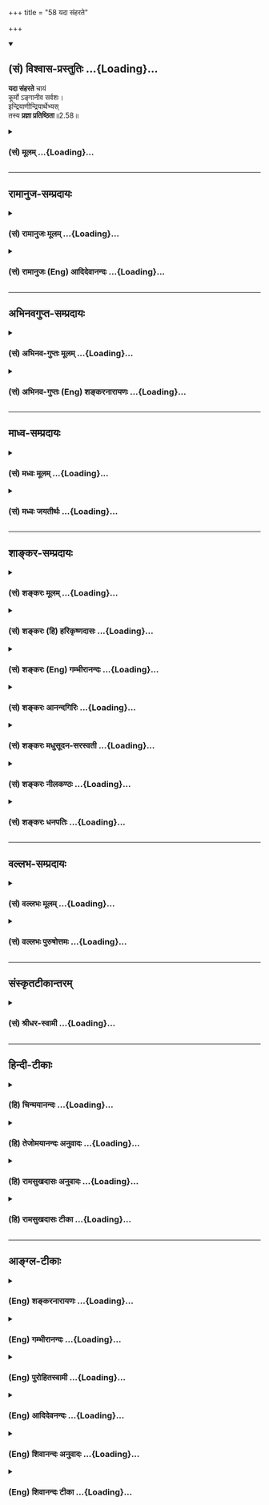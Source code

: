 +++
title = "58 यदा संहरते"

+++
<div class="js_include" newlevelforh1="2" title="(सं) विश्वास-प्रस्तुतिः" unfilled url="/purANam_vaiShNavam/mahAbhAratam/06-bhIShma-parva/03-bhagavad-gItA-parva/saMskRtam/vishvAsa-prastutiH/02_sAnkhya-yogaH_sarva-/58_yadA_saMharate.md">
<details open><summary><h2>(सं) विश्वास-प्रस्तुतिः ...{Loading}...</h2></summary>

**यदा संहरते** चायं  
कूर्मो ऽङ्गानीव सर्वशः।  
इन्द्रियाणीन्द्रियार्थेभ्यस्  
तस्य **प्रज्ञा प्रतिष्ठिता**॥2.58॥
</details>
</div>
<div class="js_include collapsed" newlevelforh1="3" title="(सं) मूलम्" unfilled url="/purANam_vaiShNavam/mahAbhAratam/06-bhIShma-parva/03-bhagavad-gItA-parva/saMskRtam/mUlam/02_sAnkhya-yogaH_sarva-/58_yadA_saMharate.md">
<details><summary><h3>(सं) मूलम् ...{Loading}...</h3></summary>

यदा संहरते चायं कूर्मोऽङ्गानीव सर्वशः।  
इन्द्रियाणीन्द्रियार्थेभ्यस्तस्य प्रज्ञा प्रतिष्ठिता।।2.58।।
</details>
</div>


_________________
## रामानुज-सम्प्रदायः
<div class="js_include collapsed" newlevelforh1="3" title="(सं) रामानुजः मूलम्" unfilled url="/purANam_vaiShNavam/mahAbhAratam/06-bhIShma-parva/03-bhagavad-gItA-parva/saMskRtam/rAmAnujaH/mUlam/02_sAnkhya-yogaH_sarva-/58_yadA_saMharate.md">
<details><summary><h3>(सं) रामानुजः मूलम् ...{Loading}...</h3></summary>

।।2.58।।**यदा इन्द्रियाणि** इन्द्रियार्थान् स्प्रष्टुम् उद्युक्तानि
तदा एव कूर्मः **अङ्गानि इव इन्द्रियार्थेभ्यः सर्वशः** प्रतिसंहृत्य मन
आत्मनि एव स्थापयति सोऽपि स्थितप्रज्ञः।  
एवं चतुर्विधा ज्ञाननिष्ठा पूर्वपूर्वोत्तरोत्तरनिष्पाद्या इति
प्रतिपादितम्। इदानीं ज्ञाननिष्ठाया दुष्प्रापतां तत्प्राप्त्युपायं च आह  

</details>
</div>
<div class="js_include collapsed" newlevelforh1="3" title="(सं) रामानुजः (Eng) आदिदेवानन्दः" unfilled url="/purANam_vaiShNavam/mahAbhAratam/06-bhIShma-parva/03-bhagavad-gItA-parva/saMskRtam/rAmAnujaH/english/AdidevAnandaH/02_sAnkhya-yogaH_sarva-/58_yadA_saMharate.md">
<details><summary><h3>(सं) रामानुजः (Eng) आदिदेवानन्दः ...{Loading}...</h3></summary>

2.58 When one is able to draw the senses away from the sense-objects on
every side when the senses try to contact the sense-objects, just as a
tortoise draws in its limbs, and is capable of fixing his mind on the
self - he too is of firm wisdom. Thus there are four stages of devotion
to knowledge, each stage being perfected through the succeeding stage.
Now Sri Krsna speaks of the difficulty of the attainment of firm
devotion to knowledge and the means of that attainment.

</details>
</div>


_________________
## अभिनवगुप्त-सम्प्रदायः
<div class="js_include collapsed" newlevelforh1="3" title="(सं) अभिनव-गुप्तः मूलम्" unfilled url="/purANam_vaiShNavam/mahAbhAratam/06-bhIShma-parva/03-bhagavad-gItA-parva/saMskRtam/abhinava-guptaH/mUlam/02_sAnkhya-yogaH_sarva-/58_yadA_saMharate.md">
<details><summary><h3>(सं) अभिनव-गुप्तः मूलम् ...{Loading}...</h3></summary>

।।2.60।। यदा संहरते इति। न चास्य पाचकवद्योगरूढत्वम्। यदा यदा
किलायमिन्द्रियाणि संहरते आत्मन्येव कूर्म इवाङ्गानि क्रोडीकरोति विषयेभ्यः
विषयान्निवार्य +++(S विषयेभ्यः विषयार्थस्यैव विषयान्निवार्य)+++ तदा तदा
स्थिरप्रज्ञः। यद्वा इन्द्रियार्थेभ्यः प्रभृति इन्द्रियाणि आत्मनि संहरते
विषयेन्द्रियात्मकं +++(K न्द्रियादिकम्)+++ सर्वम् +++(N आसन्नं instead सर्वम्)+++
आत्मसात्कुरुते।  

</details>
</div>
<div class="js_include collapsed" newlevelforh1="3" title="(सं) अभिनव-गुप्तः (Eng) शङ्करनारायणः" unfilled url="/purANam_vaiShNavam/mahAbhAratam/06-bhIShma-parva/03-bhagavad-gItA-parva/saMskRtam/abhinava-guptaH/english/shankaranArAyaNaH/02_sAnkhya-yogaH_sarva-/58_yadA_saMharate.md">
<details><summary><h3>(सं) अभिनव-गुप्तः (Eng) शङ्करनारायणः ...{Loading}...</h3></summary>

2.58 Yada samharate etc. the nomenclature is not an expression having a
composite of both the forces of etymological and traditional meanings,
like the word pankaja 'a lotus'. But it has only the etymological force
like the word pacaka 'a cook'. Whenever he (the sage) withdraws just in
his own self-just as a tortoise keeps its limbs in its bossom-from the
sense-objects i.e., warding off from the sense-objects, then and then
\[only\] he is man-of-stabilized-intellect. Or \[the passage may mean
:\] Whenever he withdraws, within his own Self, \[all\], beginning from
the sense-objects upto sense-organs i.e., when he approprites in his own
Self all in the form of sense-objects and sense-organs. But, how is it
that the nomenclature 'a man-of-stabilized-intellect' does not hold good
in the case of an ascetic ; It is answered-

</details>
</div>


_________________
## माध्व-सम्प्रदायः
<div class="js_include collapsed" newlevelforh1="3" title="(सं) मध्वः मूलम्" unfilled url="/purANam_vaiShNavam/mahAbhAratam/06-bhIShma-parva/03-bhagavad-gItA-parva/saMskRtam/madhvaH/mUlam/02_sAnkhya-yogaH_sarva-/58_yadA_saMharate.md">
<details><summary><h3>(सं) मध्वः मूलम् ...{Loading}...</h3></summary>

।।2.57 2.58।। सर्वत्रानभिस्नेहत्वाच्छुभाशुभं प्राप्य नाभिनन्दति न
द्वेष्टि।  

</details>
</div>
<div class="js_include collapsed" newlevelforh1="3" title="(सं) मध्वः जयतीर्थः" unfilled url="/purANam_vaiShNavam/mahAbhAratam/06-bhIShma-parva/03-bhagavad-gItA-parva/saMskRtam/madhvaH/jayatIrthaH/02_sAnkhya-yogaH_sarva-/58_yadA_saMharate.md">
<details><summary><h3>(सं) मध्वः जयतीर्थः ...{Loading}...</h3></summary>

।।2.58।।**यदा संहरत** इति।  

</details>
</div>


_________________
## शाङ्कर-सम्प्रदायः
<div class="js_include collapsed" newlevelforh1="3" title="(सं) शङ्करः मूलम्" unfilled url="/purANam_vaiShNavam/mahAbhAratam/06-bhIShma-parva/03-bhagavad-gItA-parva/saMskRtam/shankaraH/mUlam/02_sAnkhya-yogaH_sarva-/58_yadA_saMharate.md">
<details><summary><h3>(सं) शङ्करः मूलम् ...{Loading}...</h3></summary>

।।2.58।।  
  
**यदा संहरते** सम्यगुपसंहरते **च अयं** ज्ञाननिष्ठायां प्रवृत्तो यतिः
**कूर्मः अङ्गानि** इव यथा कूर्मः भयात् स्वान्यङ्गानि उपसंहरति
**सर्वशः** सर्वतः एवं ज्ञाननिष्ठः **इन्द्रियाणि इन्द्रियार्थेभ्यः**
सर्वविषयेभ्यः उपसंहरते। **तस्य प्रज्ञा प्रतिष्ठिता** इत्युक्तार्थं
वाक्यम्।।  
तत्र विषयाननाहरतः आतुरस्यापि इन्द्रियाणि कूर्माङ्गानीव संह्रियन्ते न तु
तद्विषयो रागः स कथं संह्रियते इति उच्यते  
  

</details>
</div>
<div class="js_include collapsed" newlevelforh1="3" title="(सं) शङ्करः (हि) हरिकृष्णदासः" unfilled url="/purANam_vaiShNavam/mahAbhAratam/06-bhIShma-parva/03-bhagavad-gItA-parva/saMskRtam/shankaraH/hindI/harikRShNadAsaH/02_sAnkhya-yogaH_sarva-/58_yadA_saMharate.md">
<details><summary><h3>(सं) शङ्करः (हि) हरिकृष्णदासः ...{Loading}...</h3></summary>

।।2.58।। तथा  
  
जब यह ज्ञाननिष्ठामें स्थित हुआ संन्यासी कछुएके अङ्गोंकी भाँति अर्थात्
जैसे कछुआ भयके कारण सब ओरसे अपने अङ्गोंको संकुचित कर लेता है उसी तरह
सम्पूर्ण विषयोंसे सब ओरसे इन्द्रियोंको खींच लेता है भलीभाँति रोक लेता है
तब उसकी बुद्धि प्रतिष्ठित होती है। इस वाक्यका अर्थ पहले कहा हुआ है।  

</details>
</div>
<div class="js_include collapsed" newlevelforh1="3" title="(सं) शङ्करः (Eng) गम्भीरानन्दः" unfilled url="/purANam_vaiShNavam/mahAbhAratam/06-bhIShma-parva/03-bhagavad-gItA-parva/saMskRtam/shankaraH/english/gambhIrAnandaH/02_sAnkhya-yogaH_sarva-/58_yadA_saMharate.md">
<details><summary><h3>(सं) शङ्करः (Eng) गम्भीरानन्दः ...{Loading}...</h3></summary>

2.58 And besides, yada, when; ayam, this one, the sannyasin practising
steadfastness in Knowledge; samharate, fully withdraws; \['Fully'
suggests absolute firmness in withdrawal, and 'withdraws' suggests full
control over the organs\] indriyani, the senses; indriya-arthhyah, from
all the objects of the senses; iva, as; kurmah, a tortoise; sarvasah,
wholly (withdraws); angani, its limbs, from all sides out of fear; when
the man engaged in steadfastness to Knowledge withdraws thus, then
tasya, his; prajna, wisdom; pratisthita, remains established (the
meaning of this portion has already been explained). As to that, \[That
is , so far as the phenomenal world is concerned.\] the organs of a sick
person, too, cease to be active when the refrains from sense-objects;
they get fully withdrawn like the limbs of a tortoise. but not so the
hankering for those objects. How that (hankering) gets completely
withdrawn is being stated:

</details>
</div>
<div class="js_include collapsed" newlevelforh1="3" title="(सं) शङ्करः आनन्दगिरिः" unfilled url="/purANam_vaiShNavam/mahAbhAratam/06-bhIShma-parva/03-bhagavad-gItA-parva/saMskRtam/shankaraH/AnandagiriH/02_sAnkhya-yogaH_sarva-/58_yadA_saMharate.md">
<details><summary><h3>(सं) शङ्करः आनन्दगिरिः ...{Loading}...</h3></summary>

।।2.58।। जिज्ञासोरेव कर्तव्यान्तरं सूचयति **किञ्चेति।** इन्द्रियाणां
विषयेभ्यो वैमुख्यस्य प्रज्ञास्थैर्ये कारणत्वादादौ जिज्ञासुना
तदनुष्ठेयमित्याह **यदेति।** मुमुक्षुणा मोक्षहेतुं प्रज्ञां
प्रार्थयमानेन सर्वेभ्यो विषयेभ्यः सर्वाणीन्द्रियाणि विमुखानि
कर्तव्यानीति श्लोकव्याख्यानेन कथयति **यदेत्यादिना।** उपसंहारः
स्ववशत्वापादनं तस्य च सम्यक्त्वमतिदृढत्वम्। अयमिति
प्रकृतस्थितप्रज्ञग्रहणं व्यावर्तयति **ज्ञाननिष्ठायामिति।**
इन्द्रियोपसंहारस्य प्रलयरूपत्वं व्यावर्त्य संकोचात्मकत्वं दृष्टान्तेन
दर्शयति **कूर्म इति।** दृष्टान्तं व्याकरोति **यथेति।**
दार्ष्टान्तिके योजयन्ज्ञाननिष्ठापदं तत्र प्रवर्तयति **एवमिति।**
इन्द्रियाणां विषयेभ्यो वैमुख्यकरणं प्रज्ञास्थैर्यहेतुरित्युक्तमुपसंहरति
**तस्येति।  
**

</details>
</div>
<div class="js_include collapsed" newlevelforh1="3" title="(सं) शङ्करः मधुसूदन-सरस्वती" unfilled url="/purANam_vaiShNavam/mahAbhAratam/06-bhIShma-parva/03-bhagavad-gItA-parva/saMskRtam/shankaraH/madhusUdana-sarasvatI/02_sAnkhya-yogaH_sarva-/58_yadA_saMharate.md">
<details><summary><h3>(सं) शङ्करः मधुसूदन-सरस्वती ...{Loading}...</h3></summary>

।।2.58।। इदानीं किमासीतेति प्रश्नस्योत्तरं वक्तुमारभते भगवान् षड्भिः
श्लोकैः तत्र च प्रारब्धकर्मवशाद्व्युत्थानेन  
  
विक्षिप्तानीन्द्रियाणि पुनरुपसंहृत्य समाध्यर्थमेव
स्थितप्रज्ञस्योपवेशनमिति दर्शयितुमाह अहं व्युत्थितः सर्वशः
सर्वाणीन्द्रियाणि इन्द्रियार्थेभ्यः शब्दादिंभ्यः सर्वेभ्यः। च पुनरर्थे।
यदा संहरते पुनरुपसंहरति संकोचयति। तत्र दृष्टान्तः कूर्मोऽङ्गानीव तदा
तस्य प्रज्ञा प्रतिष्ठितेति स्पष्टम्। पूर्वश्लोकाभ्यां व्युत्थानदशायामपि
सकलताभसवृत्त्यभाव उक्तः अधुना तु पुनः समाध्यवस्थायां सकलवृत्त्यभाव इति
विशेषः।  

</details>
</div>
<div class="js_include collapsed" newlevelforh1="3" title="(सं) शङ्करः नीलकण्ठः" unfilled url="/purANam_vaiShNavam/mahAbhAratam/06-bhIShma-parva/03-bhagavad-gItA-parva/saMskRtam/shankaraH/nIlakaNThaH/02_sAnkhya-yogaH_sarva-/58_yadA_saMharate.md">
<details><summary><h3>(सं) शङ्करः नीलकण्ठः ...{Loading}...</h3></summary>

।।2.58।। किमासीतेत्यस्योत्तरमाह **यदेति।** इन्द्रियार्थेभ्यः
शब्दादिविषयेभ्यः प्रारब्धकर्मवशेन व्युत्थितोऽपि योगी
द्वैतदर्शनादुद्विग्नः सन् निरोधसंस्कारप्राबल्यात्प्रीत्या
समाधिमनुतिष्ठन्नेवास्ते इत्यर्थः। शेषं स्पष्टम्।  

</details>
</div>
<div class="js_include collapsed" newlevelforh1="3" title="(सं) शङ्करः धनपतिः" unfilled url="/purANam_vaiShNavam/mahAbhAratam/06-bhIShma-parva/03-bhagavad-gItA-parva/saMskRtam/shankaraH/dhanapatiH/02_sAnkhya-yogaH_sarva-/58_yadA_saMharate.md">
<details><summary><h3>(सं) शङ्करः धनपतिः ...{Loading}...</h3></summary>

।।2.58।। विचारादिनेन्द्रियनिग्रहार्थं स्थितप्रज्ञस्योपवेशनमिति
तृतीयप्रश्नस्योत्तरं वक्तुं जितेन्द्रियत्वम्। तस्य लक्षणमाह **यदेति।**
यथा कूर्मः कमठो भयादङ्गन्युपसंहरति तथा यदा ज्ञाननिष्ठो यतिः
शब्दादिविषयेभ्यः इन्द्रियाण्युपसंहरति तदा तस्य प्रज्ञा प्रतिष्ठिता।  

</details>
</div>


_________________
## वल्लभ-सम्प्रदायः
<div class="js_include collapsed" newlevelforh1="3" title="(सं) वल्लभः मूलम्" unfilled url="/purANam_vaiShNavam/mahAbhAratam/06-bhIShma-parva/03-bhagavad-gItA-parva/saMskRtam/vallabhaH/mUlam/02_sAnkhya-yogaH_sarva-/58_yadA_saMharate.md">
<details><summary><h3>(सं) वल्लभः मूलम् ...{Loading}...</h3></summary>

।।2.58।। किमासीत इत्यस्योत्तरमाह चतुर्भिः। यदेति विषयेभ्य इन्द्रियाणि
संहरते प्रत्याहृत्यास्ते। अनायासेनैकत्र संहारे दृष्टान्तः अङ्गानि
करचरणादिनि यथा स्वभावतः कूर्मः संहरते तद्वत्।  

</details>
</div>
<div class="js_include collapsed" newlevelforh1="3" title="(सं) वल्लभः पुरुषोत्तमः" unfilled url="/purANam_vaiShNavam/mahAbhAratam/06-bhIShma-parva/03-bhagavad-gItA-parva/saMskRtam/vallabhaH/puruShottamaH/02_sAnkhya-yogaH_sarva-/58_yadA_saMharate.md">
<details><summary><h3>(सं) वल्लभः पुरुषोत्तमः ...{Loading}...</h3></summary>

  
  
।।2.58।। कथं तिष्ठेत् इत्यत्रोत्तरमाह यदा संहरत इति। यदा अयं सर्वशः
सर्वत्र इन्द्रियार्थेभ्य इन्द्रियभोग्येभ्य इन्द्रियाणि संहरते तस्य
प्रज्ञा प्रतिष्ठिता भवतीत्यर्थः। अत्र दृष्टान्तमाह कूर्मोऽङ्गानीवेति।
यथा कूर्मः करचरणाद्यङ्गानि स्वभावादपकर्षति। कूर्मदृष्टान्तेन
भोग्यदर्शनात् स्वत एवेन्द्रियनिवृत्तिः स्वभावतः स्यात् तथा संहरणं
कर्त्तव्यं नित्यमिन्द्रियनियमं कुर्वंस्तिष्ठेदित्यर्थः।  
  
  
  

</details>
</div>


_________________
## संस्कृतटीकान्तरम्
<div class="js_include collapsed" newlevelforh1="3" title="(सं) श्रीधर-स्वामी" unfilled url="/purANam_vaiShNavam/mahAbhAratam/06-bhIShma-parva/03-bhagavad-gItA-parva/saMskRtam/shrIdhara-svAmI/02_sAnkhya-yogaH_sarva-/58_yadA_saMharate.md">
<details><summary><h3>(सं) श्रीधर-स्वामी ...{Loading}...</h3></summary>

।।2.58।। किंच **यदेति।** यदा चायं योगी इन्द्रियार्थेभ्यः
सकाशादिन्द्रियाणि संहरते प्रत्याहरति। अनायासेन संहारे दृष्टान्तः।
अङ्गानि करचरणादीनि कूर्मो यथा स्वभावेनैवाकर्षति तद्वत्।  

</details>
</div>


_________________
## हिन्दी-टीकाः
<div class="js_include collapsed" newlevelforh1="3" title="(हि) चिन्मयानन्दः" unfilled url="/purANam_vaiShNavam/mahAbhAratam/06-bhIShma-parva/03-bhagavad-gItA-parva/hindI/chinmayAnandaH/02_sAnkhya-yogaH_sarva-/58_yadA_saMharate.md">
<details><summary><h3>(हि) चिन्मयानन्दः ...{Loading}...</h3></summary>

।।2.58।। ज्ञानी पुरुष के आत्मानन्द समत्व और अनासक्त भाव का वर्णन करने के
पश्चात् इस श्लोक में इन्द्रियों पर उसके पूर्ण संयम का वर्णन किया गया है।
अत्यन्त उपयुक्त उपमा के द्वारा उसके लक्षण को यहाँ स्पष्ट किया गया है।
जैसे कछुवा किसी प्रकार के संकट का आभास पाकर अपने अंगों को समेट कर स्वयं
को सुरक्षित कर लेता है वैसे ही ज्ञानी पुरुष में यह क्षमता होती है कि वह
अपनी इच्छा से इन्द्रियों को विषयों से परावृत्त तथा उनमें प्रवृत्त भी कर
सकता है।  
वेदान्त के प्रत्यक्ष ज्ञान की प्रक्रिया के अनुसार अन्तकरण की चैतन्य
युक्त वृत्ति इन्द्रियों के माध्यम से बाह्य देश स्थित विषय का आकार ग्रहण
करती हैं और तब उस विषय का प्रत्यक्ष ज्ञान होता है। इस प्रक्रिया को
कठोपनिषद् में इस प्रकार कहा गया है कि मानों चैतन्य का प्रकाश मस्तकस्थ
सात छिद्रों (दो नेत्र दो कान दो नासिका छिद्र और मुख) के द्वारा बाहर किरण
रूप में निकलकर वस्तुओं को प्रकाशित करता है। इस प्रकार एक विशेष इन्द्रिय
द्वारा एक विशिष्ट वस्तु प्रकाशित होती है जैसे आँख से रूप रंग और कान से
शब्द। भौतिक जगत् में हम विद्युत का उदाहरण ले सकते हैं जो सामान्य बल्ब
में प्रकाश के रूप में व्यक्त होकर वस्तुओं को प्रकाशित करती है और वही
विद्युत क्षकिरण नलिका से गुजर कर स्थूल शरीर को भेदकर आंतरिक अंगों को भी
प्रकाशित कर सकती है जो सामान्यत प्रत्यक्ष नहीं होते।  
इस प्रकार प्रत्येक व्यक्ति पाँच ज्ञानेन्द्रियों के माध्यम से सम्पूर्ण
बाह्य जगत् का ज्ञान प्राप्त करता है। इन्द्रियों द्वारा निरन्तर प्राप्त
होने वाली विषय संवेदनाओं के कारण मन में अनेक विक्षेप उठते रहते हैं।
नेत्रों के अभाव में रूप से उत्पन्न विक्षेप नहीं होते और बधिर पुरुष को
अपनी आलोचना सुनाई नहीं पड़ती जिससे कि उस के मन में क्षोभ हो यही बात अन्य
इन्द्रियों के सम्बन्ध में भी है। भगवान् कहते हैं कि ज्ञानी पुरुष में यह
क्षमता होती है कि वह स्वेचछा से इन्द्रियों को विषयों से परावृत्त कर सकता
है।  
इन्द्रिय संयम की इस क्षमता को योगशास्त्र में प्रत्याहार कहते हैं जिसे
योगी प्राणायाम की सहायता से प्राप्त करता है। ईश्वर की रूप माधुरी में
प्रीति होने के कारण भक्त के मन में विषयजन्य विक्षेपों का अभाव स्वाभाविक
रूप से ही होता है वेदान्त में इसे उपरति कहते हैं जिसे जिज्ञासु साधक अपने
विवेक के बल पर विषयों की परिच्छिन्नता और व्यर्थता एवं आत्मा के
आनन्दस्वरूप को समझकर प्राप्त करता है।  
  
रोग अथवा किसी अन्य कारण से विषयोपभोग न करने वाले पुरुष से विषय तो दूर हो
जाते हैं परन्तु उनका स्वाद नहीं। इस स्वाद की भी निवृत्ति किस प्रकार हो
सकती है सुनो  

</details>
</div>
<div class="js_include collapsed" newlevelforh1="3" title="(हि) तेजोमयानन्दः अनुवादः" unfilled url="/purANam_vaiShNavam/mahAbhAratam/06-bhIShma-parva/03-bhagavad-gItA-parva/hindI/tejomayAnandaH/anuvAdaH/02_sAnkhya-yogaH_sarva-/58_yadA_saMharate.md">
<details><summary><h3>(हि) तेजोमयानन्दः अनुवादः ...{Loading}...</h3></summary>

।।2.58।। कछुवा अपने अंगों को जैसे समेट लेता है वैसे ही यह पुरुष जब सब ओर
से अपनी इन्द्रियों को इन्द्रियों के विषयों से परावृत्त कर लेता है; तब
उसकी बुद्धि स्थिर होती है।।  
  

</details>
</div>
<div class="js_include collapsed" newlevelforh1="3" title="(हि) रामसुखदासः अनुवादः" unfilled url="/purANam_vaiShNavam/mahAbhAratam/06-bhIShma-parva/03-bhagavad-gItA-parva/hindI/rAmasukhadAsaH/anuvAdaH/02_sAnkhya-yogaH_sarva-/58_yadA_saMharate.md">
<details><summary><h3>(हि) रामसुखदासः अनुवादः ...{Loading}...</h3></summary>

।।2.58।। जिस तरह कछुआ अपने अङ्गोंको सब ओरसे समेट लेता है, ऐसे ही जिस
कालमें यह कर्मयोगी इन्द्रियोंके विषयोंसे इन्द्रियोंको सब प्रकारसे समेट
लेता (हटा लेता) है, तब उसकी बुद्धि प्रतिष्ठित हो जाती है।

</details>
</div>
<div class="js_include collapsed" newlevelforh1="3" title="(हि) रामसुखदासः टीका" unfilled url="/purANam_vaiShNavam/mahAbhAratam/06-bhIShma-parva/03-bhagavad-gItA-parva/hindI/rAmasukhadAsaH/TIkA/02_sAnkhya-yogaH_sarva-/58_yadA_saMharate.md">
<details><summary><h3>(हि) रामसुखदासः टीका ...{Loading}...</h3></summary>

2.58।।***व्याख्या--*'यदा संहरते ৷৷. प्रज्ञा प्रतिष्ठिता'--** यहाँ
कछुएका दृष्टान्त देनेका तात्पर्य है कि जैसे कछुआ चलता है तो उसके छः अङ्ग
दीखते हैं--चार पैर, एक पूँछ और एक मस्तक। परन्तु जब वह अपने अङ्गोंको छिपा
लेता है, तब केवल उसकी पीठ ही दिखायी देती है। ऐसे ही स्थितप्रज्ञ पाँच
इन्द्रियाँ और एक मन--इन छहोंको अपने-अपने विषयसे हटा लेता है। अगर उसका
इन्द्रियों आदिके साथ किञ्चिन्मात्र भी मानसिक सम्बन्ध बना रहता है, तो वह
स्थितप्रज्ञ नहीं होता।  
यहाँ **'संहरते'**क्रिया देनेका मतलब यह हुआ कि वह स्थितप्रज्ञ विषयोंसे
इन्द्रियोंका उपसंहार कर लेता है अर्थात वह मनसे भी विषयोंका चिन्तन नहीं
करता।  
इस श्लोकमें **'यदा'** पद तो दिया है, पर **'तदा'** पद नहीं दिया है।
यद्यपि **'यत्तदोर्नित्यसम्बन्धः'** के अनुसार जहाँ **'यदा'** आता है,
वहाँ **'तदा'** का अध्याहार लिया जाता है अर्थात् **'यदा'** पदके
अन्तर्गत ही **'तदा'** पद आ जाता है, तथापि यहाँ **'तदा'** पदका प्रयोग
न करनेका एक गहरा तात्पर्य है कि इन्द्रियोंके अपने-अपने विषयोंसे सर्वथा
हट जानेसे स्वतःसिद्ध तत्त्वका जो अनुभव होता है, वह कालके अधीन, कालकी
सीमामें नहीं है। कारण कि वह अनुभव किसी क्रिया अथवा त्यागका फल नहीं है।
वह अनुभव उत्पन्न होनेवाली वस्तु नहीं है। अतः यहाँ कालवाचक **'तदा'** पद
देनेकी जरूरत नहीं है। इसकी जरूरत तो वहाँ होती है, जहाँ कोई वस्तु किसी
वस्तुके अधीन होती है। जैसे आकाशमें सूर्य रहनेपर भी आँखें बंद कर लेनेसे
सूर्य नहीं दीखता और आँखें खोलते ही सूर्य दीख जाता है, तो यहाँ सूर्य और
आँखोंमें कार्य-कारणका सम्बन्ध नहीं है अर्थात् आँखें खुलनेसे सूर्य पैदा
नहीं हुआ है। सूर्य तो पहलसे ज्यों-का-त्यों ही है। आँखे बंद करनेसे पहले
भी सूर्य वैसा ही है और आँखें बंद करनेपर भी सूर्य वैसा ही है। केवल आँखें
बंद करनेसे हमें उसका अनुभव नहीं हुआ था। ऐसे ही यहाँ इन्द्रियोंको
विषयोंसे हटानेसे स्वतःसिद्ध परमात्मतत्त्वका जो अनुभव हुआ है, वह अनुभव
मनसहित इन्द्रियोंका विषय नहीं है। तात्पर्य है कि वह स्वतः सिद्ध तत्त्व
भोगों-(विषयों-) के साथ सम्बन्ध रखते हुए और भोगोंको भोगते हुए भी वैसा ही
है। परन्तु भोगोंके साथ सम्बन्धरूप परदा रहनसे उसका अनुभव नहीं होता, और यह
परदा हटते ही उसका अनुभव हो जाता है।  
  
***सम्बन्ध--***केवल इन्द्रियोंका विषयोंसे हट जाना ही स्थितप्रज्ञका
लक्षण नहीं है इसे आगेके श्लोकमें बताते हैं।

</details>
</div>


_________________
## आङ्ग्ल-टीकाः
<div class="js_include collapsed" newlevelforh1="3" title="(Eng) शङ्करनारायणः" unfilled url="/purANam_vaiShNavam/mahAbhAratam/06-bhIShma-parva/03-bhagavad-gItA-parva/english/shankaranArAyaNaH/02_sAnkhya-yogaH_sarva-/58_yadA_saMharate.md">
<details><summary><h3>(Eng) शङ्करनारायणः ...{Loading}...</h3></summary>

2.58. When he withdraws all his sense-organs from sense-objects, just as
a tortoise does all of its own limbs, then he is declared to be a
man-of-stabilized-intellect.

</details>
</div>
<div class="js_include collapsed" newlevelforh1="3" title="(Eng) गम्भीरानन्दः" unfilled url="/purANam_vaiShNavam/mahAbhAratam/06-bhIShma-parva/03-bhagavad-gItA-parva/english/gambhIrAnandaH/02_sAnkhya-yogaH_sarva-/58_yadA_saMharate.md">
<details><summary><h3>(Eng) गम्भीरानन्दः ...{Loading}...</h3></summary>

2.58 And when this one fully withdraws the senses from the objects of
the senses, as a tortoise wholly (withdraws) the limbs, then his wisdom
remains established.

</details>
</div>
<div class="js_include collapsed" newlevelforh1="3" title="(Eng) पुरोहितस्वामी" unfilled url="/purANam_vaiShNavam/mahAbhAratam/06-bhIShma-parva/03-bhagavad-gItA-parva/english/purohitasvAmI/02_sAnkhya-yogaH_sarva-/58_yadA_saMharate.md">
<details><summary><h3>(Eng) पुरोहितस्वामी ...{Loading}...</h3></summary>

2.58 He who can withdraw his senses from the attraction of their
objects, as the tortoise draws his limbs within its shell - take it that
such a one has attained Perfection.

</details>
</div>
<div class="js_include collapsed" newlevelforh1="3" title="(Eng) आदिदेवनन्दः" unfilled url="/purANam_vaiShNavam/mahAbhAratam/06-bhIShma-parva/03-bhagavad-gItA-parva/english/AdidevanandaH/02_sAnkhya-yogaH_sarva-/58_yadA_saMharate.md">
<details><summary><h3>(Eng) आदिदेवनन्दः ...{Loading}...</h3></summary>

2.58 When one is able to draw his senses from the objects of sense on
every side, as a tortoise draws in its limbs, then his wisdom is firmly
set.

</details>
</div>
<div class="js_include collapsed" newlevelforh1="3" title="(Eng) शिवानन्दः अनुवादः" unfilled url="/purANam_vaiShNavam/mahAbhAratam/06-bhIShma-parva/03-bhagavad-gItA-parva/english/shivAnandaH/anuvAdaH/02_sAnkhya-yogaH_sarva-/58_yadA_saMharate.md">
<details><summary><h3>(Eng) शिवानन्दः अनुवादः ...{Loading}...</h3></summary>

2.58 When, like the tortoise which withdraws on all sides its limbs, he
withdraws his senses from the sense-objects, then his wisdom becomes
steady.

</details>
</div>
<div class="js_include collapsed" newlevelforh1="3" title="(Eng) शिवानन्दः टीका" unfilled url="/purANam_vaiShNavam/mahAbhAratam/06-bhIShma-parva/03-bhagavad-gItA-parva/english/shivAnandaH/TIkA/02_sAnkhya-yogaH_sarva-/58_yadA_saMharate.md">
<details><summary><h3>(Eng) शिवानन्दः टीका ...{Loading}...</h3></summary>

2.58 यदा when; संहरते withdraws; च and; अयम् this (Yogi); कूर्मः
tortoise; अङ्गानि limbs; इव like; सर्वशः everywhere; इन्द्रियाणि the
senses; इन्द्रियार्थेभ्यः from the senseobjects; तस्य of him; प्रज्ञा
wisdom प्रतिष्ठिता is steadied.Commentary Withdrawal of the senses is
Pratyahara or abstraction. The mind has a natural,tendency to run
towards external objects. The Yogi again and again withdraws the mind
from the objects of the senses and fixes it on the Self. A Yogi who is
endowed with the power of Pratyahara can enter into Samadhi even in a
crowded place by withdrawing his senses within the twinkling of an eye.
He is not disturbed by tumultuous sounds and noises of any description.
Even on the battlefield he can rest in his centre; the Self; by
withdrawing his senses. He who practises Pratyahara is dead to the
world. He will not be affected by the outside vibrations. At any time by
mere willing he can bring his senses under his perfect control. They are
his obedient servants or instruments.

</details>
</div>

